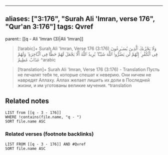 
---
aliases: ["3:176", "Surah Ali 'Imran, verse 176", "Qur'an 3:176"]
tags: Qvref
---

parent:: [[q - Ali 'Imran (3)|Ali 'Imran]]

> [!arabic]+ Surah Ali 'Imran, Verse 176 (3:176)
> <span class="quran-arabic">وَلَا يَحْزُنكَ ٱلَّذِينَ يُسَـٰرِعُونَ فِى ٱلْكُفْرِ ۚ إِنَّهُمْ لَن يَضُرُّوا۟ ٱللَّهَ شَيْـًٔا ۗ يُرِيدُ ٱللَّهُ أَلَّا يَجْعَلَ لَهُمْ حَظًّا فِى ٱلْـَٔاخِرَةِ ۖ وَلَهُمْ عَذَابٌ عَظِيمٌ</span>
^arabic

> [!translation]+ Surah Ali 'Imran, Verse 176 (3:176) - Translation
> Пусть не печалят тебя те, которые спешат к неверию. Они ничем не навредят Аллаху. Аллах желает лишить их доли в Последней жизни, и им уготованы великие мучения.
^translation



## Related notes
```dataview
LIST from [[q - 3 - 176]]
WHERE !contains(file.name, "q - ")
SORT file.name ASC
```

### Related verses (footnote backlinks)
```dataview
LIST FROM [[q - 3 - 176]] AND #Qvref
SORT file.name ASC
```

